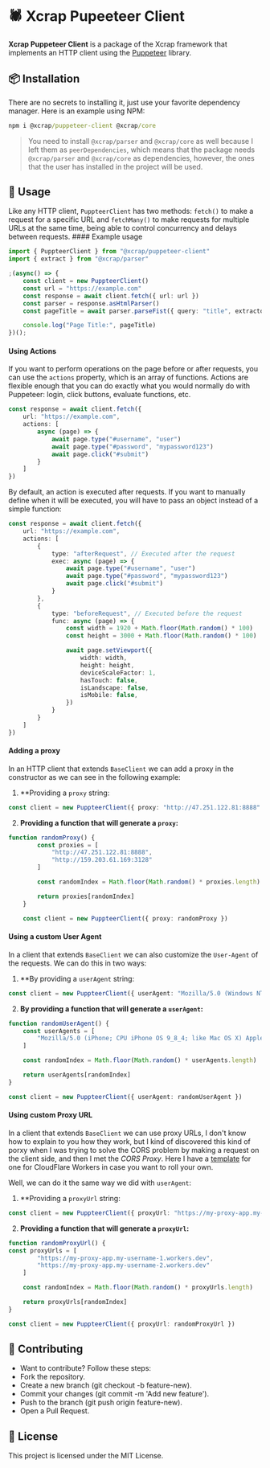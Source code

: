 # 🕷️ Xcrap Pupeeteer Client

**Xcrap Puppeteer Client** is a package of the Xcrap framework that implements an HTTP client using the [Puppeteer](https://www.npmjs.com/package/puppeteer) library.
## 📦 Installation

There are no secrets to installing it, just use your favorite dependency manager. Here is an example using NPM:

```cmd
npm i @xcrap/puppeteer-client @xcrap/core
```

> You need to install `@xcrap/parser` and `@xcrap/core` as well because I left them as `peerDependencies`, which means that the package needs `@xcrap/parser` and `@xcrap/core` as dependencies, however, the ones that the user has installed in the project will be used.

## 🚀 Usage

Like any HTTP client, `PuppteerClient` has two methods: `fetch()` to make a request for a specific URL and `fetchMany()` to make requests for multiple URLs at the same time, being able to control concurrency and delays between requests. #### Example usage

```ts
import { PuppteerClient } from "@xcrap/puppeteer-client"
import { extract } from "@xcrap/parser"

;(async() => {
    const client = new PuppteerClient()
    const url = "https://example.com"
    const response = await client.fetch({ url: url })
    const parser = response.asHtmlParser()
    const pageTitle = await parser.parseFist({ query: "title", extractor: extract("innerText") })

    console.log("Page Title:", pageTitle)
})();
```

#### Using Actions

If you want to perform operations on the page before or after requests, you can use the `actions` property, which is an array of functions. Actions are flexible enough that you can do exactly what you would normally do with Puppeteer: login, click buttons, evaluate functions, etc.

```ts
const response = await client.fetch({
    url: "https://example.com",
    actions: [
        async (page) => {
            await page.type("#username", "user")
            await page.type("#password", "mypassword123")
            await page.click("#submit")
        }
    ]
})
```

By default, an action is executed after requests. If you want to manually define when it will be executed, you will have to pass an object instead of a simple function:

```ts
const response = await client.fetch({
    url: "https://example.com",
    actions: [
        {
            type: "afterRequest", // Executed after the request
            exec: async (page) => {
                await page.type("#username", "user")
                await page.type("#password", "mypassword123")
                await page.click("#submit")
            }
        },
        {
            type: "beforeRequest", // Executed before the request
            func: async (page) => {
                const width = 1920 + Math.floor(Math.random() * 100)
                const height = 3000 + Math.floor(Math.random() * 100)

                await page.setViewport({
                    width: width,
                    height: height,
                    deviceScaleFactor: 1,
                    hasTouch: false,
                    isLandscape: false,
                    isMobile: false,
                })
            }
        }
    ]
})
```

#### Adding a proxy

In an HTTP client that extends `BaseClient` we can add a proxy in the constructor as we can see in the following example:

1. **Providing a `proxy` string:

```ts
const client = new PuppteerClient({ proxy: "http://47.251.122.81:8888" })
```

2. **Providing a function that will generate a `proxy`:**

```ts
function randomProxy() {
        const proxies = [
            "http://47.251.122.81:8888",
            "http://159.203.61.169:3128"
        ]

        const randomIndex = Math.floor(Math.random() * proxies.length)

        return proxies[randomIndex]
    }

    const client = new PuppteerClient({ proxy: randomProxy })
```

#### Using a custom User Agent

In a client that extends `BaseClient` we can also customize the `User-Agent` of the requests. We can do this in two ways:

1. **By providing a `userAgent` string:

```ts
const client = new PuppteerClient({ userAgent: "Mozilla/5.0 (Windows NT 10.0; Win64; x64) AppleWebKit/537.36 (KHTML, like Gecko) Chrome/134.0.0.0 Safari/537.36" })
```

2. **By providing a function that will generate a `userAgent`:**

```ts
function randomUserAgent() {
    const userAgents = [
        "Mozilla/5.0 (iPhone; CPU iPhone OS 9_8_4; like Mac OS X) AppleWebKit/603.37 (KHTML, like Gecko) Chrome/54.0.1244.188 Mobile Safari/601.5", "Mozilla/5.0 (Windows NT 10.3;; en-US) AppleWebKit/537.35 (KHTML, like Gecko) Chrome/47.0.1707.185 Safari/601"
    ]

    const randomIndex = Math.floor(Math.random() * userAgents.length)

    return userAgents[randomIndex]
}

const client = new PuppteerClient({ userAgent: randomUserAgent })
```

#### Using custom Proxy URL

In a client that extends `BaseClient` we can use proxy URLs, I don't know how to explain to you how they work, but I kind of discovered this kind of porxy when I was trying to solve the CORS problem by making a request on the client side, and then I met the *CORS Proxy*. Here I have a [template](https://gist.github.com/marcuth/9fbd321b011da44d1287faae31a8dd3a) for one for CloudFlare Workers in case you want to roll your own.

Well, we can do it the same way we did with `userAgent`:

1. **Providing a `proxyUrl` string:

```ts
const client = new PuppteerClient({ proxyUrl: "https://my-proxy-app.my-username.workers.dev" })
```

2. **Providing a function that will generate a `proxyUrl`:**

```ts
function randomProxyUrl() {
const proxyUrls = [
        "https://my-proxy-app.my-username-1.workers.dev",
        "https://my-proxy-app.my-username-2.workers.dev"
    ]

    const randomIndex = Math.floor(Math.random() * proxyUrls.length)

    return proxyUrls[randomIndex]
}

const client = new PuppteerClient({ proxyUrl: randomProxyUrl })
```

## 🤝 Contributing

- Want to contribute? Follow these steps:
- Fork the repository.
- Create a new branch (git checkout -b feature-new).
- Commit your changes (git commit -m 'Add new feature').
- Push to the branch (git push origin feature-new).
- Open a Pull Request.

## 📝 License

This project is licensed under the MIT License.